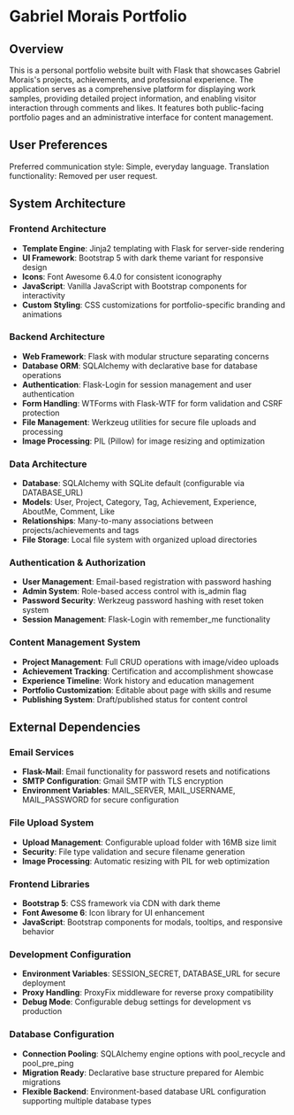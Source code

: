 # Gabriel Morais Portfolio

## Overview

This is a personal portfolio website built with Flask that showcases Gabriel Morais's projects, achievements, and professional experience. The application serves as a comprehensive platform for displaying work samples, providing detailed project information, and enabling visitor interaction through comments and likes. It features both public-facing portfolio pages and an administrative interface for content management.

## User Preferences

Preferred communication style: Simple, everyday language.
Translation functionality: Removed per user request.

## System Architecture

### Frontend Architecture
- **Template Engine**: Jinja2 templating with Flask for server-side rendering
- **UI Framework**: Bootstrap 5 with dark theme variant for responsive design
- **Icons**: Font Awesome 6.4.0 for consistent iconography
- **JavaScript**: Vanilla JavaScript with Bootstrap components for interactivity
- **Custom Styling**: CSS customizations for portfolio-specific branding and animations

### Backend Architecture
- **Web Framework**: Flask with modular structure separating concerns
- **Database ORM**: SQLAlchemy with declarative base for database operations
- **Authentication**: Flask-Login for session management and user authentication
- **Form Handling**: WTForms with Flask-WTF for form validation and CSRF protection
- **File Management**: Werkzeug utilities for secure file uploads and processing
- **Image Processing**: PIL (Pillow) for image resizing and optimization

### Data Architecture
- **Database**: SQLAlchemy with SQLite default (configurable via DATABASE_URL)
- **Models**: User, Project, Category, Tag, Achievement, Experience, AboutMe, Comment, Like
- **Relationships**: Many-to-many associations between projects/achievements and tags
- **File Storage**: Local file system with organized upload directories

### Authentication & Authorization
- **User Management**: Email-based registration with password hashing
- **Admin System**: Role-based access control with is_admin flag
- **Password Security**: Werkzeug password hashing with reset token system
- **Session Management**: Flask-Login with remember_me functionality

### Content Management System
- **Project Management**: Full CRUD operations with image/video uploads
- **Achievement Tracking**: Certification and accomplishment showcase
- **Experience Timeline**: Work history and education management
- **Portfolio Customization**: Editable about page with skills and resume
- **Publishing System**: Draft/published status for content control

## External Dependencies

### Email Services
- **Flask-Mail**: Email functionality for password resets and notifications
- **SMTP Configuration**: Gmail SMTP with TLS encryption
- **Environment Variables**: MAIL_SERVER, MAIL_USERNAME, MAIL_PASSWORD for secure configuration

### File Upload System
- **Upload Management**: Configurable upload folder with 16MB size limit
- **Security**: File type validation and secure filename generation
- **Image Processing**: Automatic resizing with PIL for web optimization

### Frontend Libraries
- **Bootstrap 5**: CSS framework via CDN with dark theme
- **Font Awesome 6**: Icon library for UI enhancement
- **JavaScript**: Bootstrap components for modals, tooltips, and responsive behavior

### Development Configuration
- **Environment Variables**: SESSION_SECRET, DATABASE_URL for secure deployment
- **Proxy Handling**: ProxyFix middleware for reverse proxy compatibility
- **Debug Mode**: Configurable debug settings for development vs production

### Database Configuration
- **Connection Pooling**: SQLAlchemy engine options with pool_recycle and pool_pre_ping
- **Migration Ready**: Declarative base structure prepared for Alembic migrations
- **Flexible Backend**: Environment-based database URL configuration supporting multiple database types